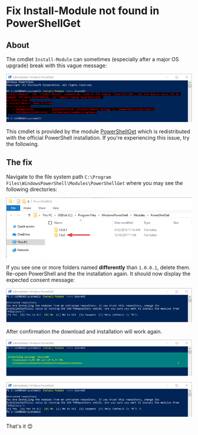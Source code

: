 # Fix Install-Module not found in PowerShellGet

## About

The cmdlet `Install-Module` can sometimes (especially after a major OS upgrade) break with this vague message:

![powershell_2018-08-22_17-00-10.png](img/powershell_2018-08-22_17-00-10.png)

This cmdlet is provided by the module [PowerShellGet](https://github.com/PowerShell/PowerShellGet) which is redistributed with the official PowerShell installation. If you're experiencing this issue, try the following.

## The fix

Navigate to the file system path `C:\Program Files\WindowsPowerShell\Modules\PowerShellGet` where you may see the following directories:

![2018-08-22_20-28-05.png](img/2018-08-22_20-28-05.png)

If you see one or more folders named **differently** than  `1.0.0.1`, delete them. Re-open PowerShell and the the installation again. It should now display the expected consent message:

![powershell_2018-08-22_17-00-52.png](img/powershell_2018-08-22_17-00-52.png)

After confirmation the download and installation will work again.

![powershell_2018-08-22_17-01-07.png](img/powershell_2018-08-22_17-01-07.png)

![powershell_2018-08-22_17-02-47.png](img/powershell_2018-08-22_17-02-47.png)

That's it 😊